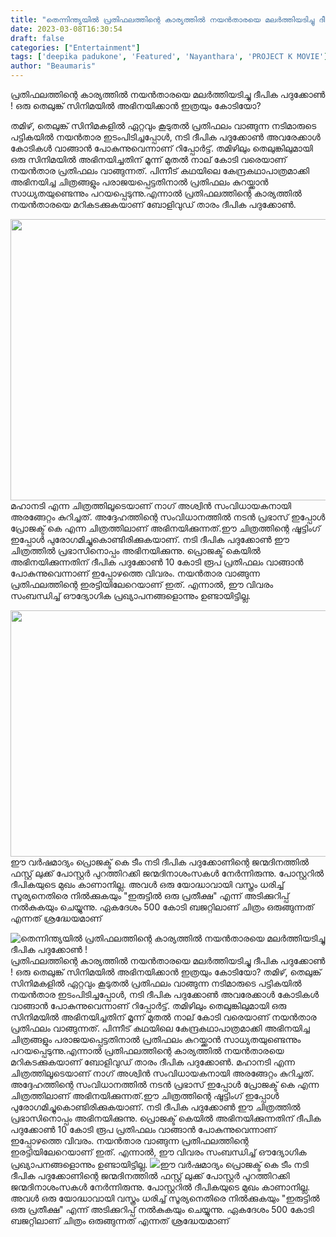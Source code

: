 ```yaml
---
title: "തെന്നിന്ത്യയിൽ പ്രതിഫലത്തിന്റെ കാര്യത്തിൽ നയൻതാരയെ മലർത്തിയടിച്ചു ദീപിക പദുക്കോൺ !"
date: 2023-03-08T16:30:54
draft: false
categories: ["Entertainment"]
tags: ['deepika padukone', 'Featured', 'Nayanthara', 'PROJECT K MOVIE']
author: "Beaumaris"
---
```


പ്രതിഫലത്തിന്റെ കാര്യത്തിൽ നയൻതാരയെ മലർത്തിയടിച്ചു ദീപിക പദുക്കോൺ ! ഒരു തെലുങ്ക് സിനിമയിൽ അഭിനയിക്കാൻ ഇത്രയും കോടിയോ?

തമിഴ്, തെലുങ്ക് സിനിമകളിൽ ഏറ്റവും കൂടുതൽ പ്രതിഫലം വാങ്ങുന്ന നടിമാരുടെ പട്ടികയിൽ നയൻതാര ഇടംപിടിച്ചപ്പോൾ, നടി ദീപിക പദുക്കോൺ അവരേക്കാൾ കോടികൾ വാങ്ങാൻ പോകുന്നുവെന്നാണ് റിപ്പോർട്ട്. തമിഴിലും തെലുങ്കിലുമായി ഒരു സിനിമയിൽ അഭിനയിച്ചതിന് മൂന്ന് മുതൽ നാല് കോടി വരെയാണ് നയൻതാര പ്രതിഫലം വാങ്ങുന്നത്. പിന്നീട് കഥയിലെ കേന്ദ്രകഥാപാത്രമാക്കി അഭിനയിച്ച ചിത്രങ്ങളും പരാജയപ്പെട്ടതിനാൽ പ്രതിഫലം കുറയ്ക്കാൻ സാധ്യതയുണ്ടെന്നും പറയപ്പെടുന്നു.എന്നാൽ പ്രതിഫലത്തിന്റെ കാര്യത്തിൽ നയൻതാരയെ മറികടക്കുകയാണ് ബോളിവുഡ് താരം ദീപിക പദുക്കോൺ.

<img class="size-large wp-image-386749 aligncenter" src="https://cdn.boolokam.com/articles/2023/03/1E1E-1024x576.jpeg" alt="" width="800" height="450" />മഹാനടി എന്ന ചിത്രത്തിലൂടെയാണ് നാഗ് അശ്വിൻ സംവിധായകനായി അരങ്ങേറ്റം കുറിച്ചത്. അദ്ദേഹത്തിന്റെ സംവിധാനത്തിൽ നടൻ പ്രഭാസ് ഇപ്പോൾ പ്രോജക്ട് കെ എന്ന ചിത്രത്തിലാണ് അഭിനയിക്കുന്നത്.ഈ ചിത്രത്തിന്റെ ഷൂട്ടിംഗ് ഇപ്പോൾ പുരോഗമിച്ചുകൊണ്ടിരിക്കുകയാണ്. നടി ദീപിക പദുക്കോൺ ഈ ചിത്രത്തിൽ പ്രഭാസിനൊപ്പം അഭിനയിക്കുന്നു. പ്രൊജക്ട് കെയിൽ അഭിനയിക്കുന്നതിന് ദീപിക പദുക്കോൺ 10 കോടി രൂപ പ്രതിഫലം വാങ്ങാൻ പോകുന്നുവെന്നാണ് ഇപ്പോഴത്തെ വിവരം. നയൻതാര വാങ്ങുന്ന പ്രതിഫലത്തിന്റെ ഇരട്ടിയിലേറെയാണ് ഇത്. എന്നാൽ, ഈ വിവരം സംബന്ധിച്ച് ഔദ്യോഗിക പ്രഖ്യാപനങ്ങളൊന്നും ഉണ്ടായിട്ടില്ല.

<img class="size-full wp-image-386750 aligncenter" src="https://cdn.boolokam.com/articles/2023/03/DQDFRR.png" alt="" width="700" height="394" />ഈ വർഷമാദ്യം പ്രൊജക്ട് കെ ടീം നടി ദീപിക പദുക്കോണിന്റെ ജന്മദിനത്തിൽ ഫസ്റ്റ് ലുക്ക് പോസ്റ്റർ പുറത്തിറക്കി ജന്മദിനാശംസകൾ നേർന്നിരുന്നു. പോസ്റ്ററിൽ ദീപികയുടെ മുഖം കാണാനില്ല. അവൾ ഒരു യോദ്ധാവായി വസ്ത്രം ധരിച്ച് സൂര്യനെതിരെ നിൽക്കുകയും "ഇരുട്ടിൽ ഒരു പ്രതീക്ഷ" എന്ന് അടിക്കുറിപ്പ് നൽകുകയും ചെയ്യുന്നു. ഏകദേശം 500 കോടി ബജറ്റിലാണ് ചിത്രം ഒരുങ്ങുന്നത് എന്നത് ശ്രദ്ധേയമാണ്


![തെന്നിന്ത്യയിൽ പ്രതിഫലത്തിന്റെ കാര്യത്തിൽ നയൻതാരയെ മലർത്തിയടിച്ചു ദീപിക പദുക്കോൺ !](https://cdn.boolokam.com/articles/2023/03/1E1E-1024x576.jpeg)പ്രതിഫലത്തിന്റെ കാര്യത്തിൽ നയൻതാരയെ മലർത്തിയടിച്ചു ദീപിക പദുക്കോൺ ! ഒരു തെലുങ്ക് സിനിമയിൽ അഭിനയിക്കാൻ ഇത്രയും കോടിയോ? തമിഴ്, തെലുങ്ക് സിനിമകളിൽ ഏറ്റവും കൂടുതൽ പ്രതിഫലം വാങ്ങുന്ന നടിമാരുടെ പട്ടികയിൽ നയൻതാര ഇടംപിടിച്ചപ്പോൾ, നടി ദീപിക പദുക്കോൺ അവരേക്കാൾ കോടികൾ വാങ്ങാൻ പോകുന്നുവെന്നാണ് റിപ്പോർട്ട്. തമിഴിലും തെലുങ്കിലുമായി ഒരു സിനിമയിൽ അഭിനയിച്ചതിന് മൂന്ന് മുതൽ നാല് കോടി വരെയാണ് നയൻതാര പ്രതിഫലം വാങ്ങുന്നത്. പിന്നീട് കഥയിലെ കേന്ദ്രകഥാപാത്രമാക്കി അഭിനയിച്ച ചിത്രങ്ങളും പരാജയപ്പെട്ടതിനാൽ പ്രതിഫലം കുറയ്ക്കാൻ സാധ്യതയുണ്ടെന്നും പറയപ്പെടുന്നു.എന്നാൽ പ്രതിഫലത്തിന്റെ കാര്യത്തിൽ നയൻതാരയെ മറികടക്കുകയാണ് ബോളിവുഡ് താരം ദീപിക പദുക്കോൺ. മഹാനടി എന്ന ചിത്രത്തിലൂടെയാണ് നാഗ് അശ്വിൻ സംവിധായകനായി അരങ്ങേറ്റം കുറിച്ചത്. അദ്ദേഹത്തിന്റെ സംവിധാനത്തിൽ നടൻ പ്രഭാസ് ഇപ്പോൾ പ്രോജക്ട് കെ എന്ന ചിത്രത്തിലാണ് അഭിനയിക്കുന്നത്.ഈ ചിത്രത്തിന്റെ ഷൂട്ടിംഗ് ഇപ്പോൾ പുരോഗമിച്ചുകൊണ്ടിരിക്കുകയാണ്. നടി ദീപിക പദുക്കോൺ ഈ ചിത്രത്തിൽ പ്രഭാസിനൊപ്പം അഭിനയിക്കുന്നു. പ്രൊജക്ട് കെയിൽ അഭിനയിക്കുന്നതിന് ദീപിക പദുക്കോൺ 10 കോടി രൂപ പ്രതിഫലം വാങ്ങാൻ പോകുന്നുവെന്നാണ് ഇപ്പോഴത്തെ വിവരം. നയൻതാര വാങ്ങുന്ന പ്രതിഫലത്തിന്റെ ഇരട്ടിയിലേറെയാണ് ഇത്. എന്നാൽ, ഈ വിവരം സംബന്ധിച്ച് ഔദ്യോഗിക പ്രഖ്യാപനങ്ങളൊന്നും ഉണ്ടായിട്ടില്ല. ![](https://cdn.boolokam.com/articles/2023/03/DQDFRR.png)ഈ വർഷമാദ്യം പ്രൊജക്ട് കെ ടീം നടി ദീപിക പദുക്കോണിന്റെ ജന്മദിനത്തിൽ ഫസ്റ്റ് ലുക്ക് പോസ്റ്റർ പുറത്തിറക്കി ജന്മദിനാശംസകൾ നേർന്നിരുന്നു. പോസ്റ്ററിൽ ദീപികയുടെ മുഖം കാണാനില്ല. അവൾ ഒരു യോദ്ധാവായി വസ്ത്രം ധരിച്ച് സൂര്യനെതിരെ നിൽക്കുകയും "ഇരുട്ടിൽ ഒരു പ്രതീക്ഷ" എന്ന് അടിക്കുറിപ്പ് നൽകുകയും ചെയ്യുന്നു. ഏകദേശം 500 കോടി ബജറ്റിലാണ് ചിത്രം ഒരുങ്ങുന്നത് എന്നത് ശ്രദ്ധേയമാണ്
